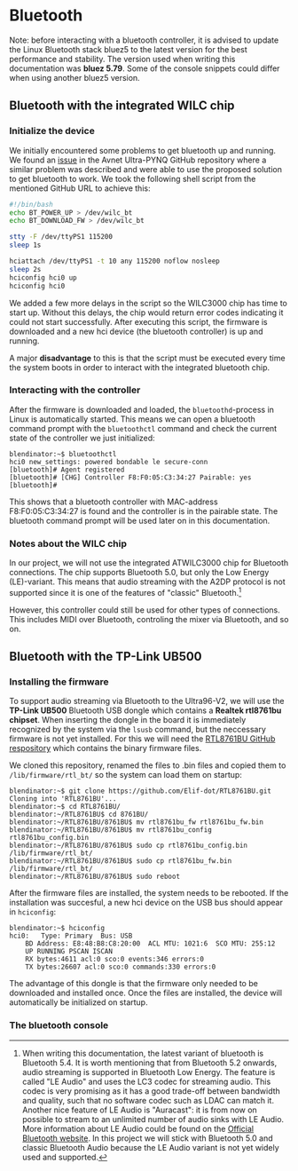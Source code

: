 # Bluetooth

Note: before interacting with a bluetooth controller, it is advised to update the Linux Bluetooth stack bluez5 to the latest version for the best performance and stability. The version used when writing this documentation was **bluez 5.79**. Some of the console snippets could differ when using another bluez5 version.

## Bluetooth with the integrated WILC chip

### Initialize the device

We initially encountered some problems to get bluetooth up and running. We found an [issue](https://github.com/Avnet/Ultra96-PYNQ/issues/52) in the Avnet Ultra-PYNQ GitHub repository where a similar problem was described and were able to use the proposed solution to get bluetooth to work. We took the following shell script from the mentioned GitHub URL to achieve this:

```bash
#!/bin/bash
echo BT_POWER_UP > /dev/wilc_bt
echo BT_DOWNLOAD_FW > /dev/wilc_bt

stty -F /dev/ttyPS1 115200
sleep 1s

hciattach /dev/ttyPS1 -t 10 any 115200 noflow nosleep
sleep 2s
hciconfig hci0 up
hciconfig hci0
```

We added a few more delays in the script so the WILC3000 chip has time to start up. Without this delays, the chip would return error codes indicating it could not start successfully.
After executing this script, the firmware is downloaded and a new hci device (the bluetooth controller) is up and running.

A major **disadvantage** to this is that the script must be executed every time the system boots in order to interact with the integrated bluetooth chip.

### Interacting with the controller

After the firmware is downloaded and loaded, the `bluetoothd`-process in Linux is automatically started. This means we can open a bluetooth command prompt with the `bluetoothctl` command and check the current state of the controller we just initialized:

```console
blendinator:~$ bluetoothctl
hci0 new_settings: powered bondable le secure-conn 
[bluetooth]# Agent registered
[bluetooth]# [CHG] Controller F8:F0:05:C3:34:27 Pairable: yes
[bluetooth]# 
```

This shows that a bluetooth controller with MAC-address F8:F0:05:C3:34:27 is found and the controller is in the pairable state. The bluetooth command prompt will be used later on in this documentation.

### Notes about the WILC chip

In our project, we will not use the integrated ATWILC3000 chip for Bluetooth connections. The chip supports Bluetooth 5.0, but only the Low Energy (LE)-variant. This means that audio streaming with the A2DP protocol is not supported since it is one of the features of "classic" Bluetooth.[^1]

However, this controller could still be used for other types of connections. This includes MIDI over Bluetooth, controling the mixer via Bluetooth, and so on.

## Bluetooth with the TP-Link UB500

### Installing the firmware

To support audio streaming via Bluetooth to the Ultra96-V2, we will use the **TP-Link UB500** Bluetooth USB dongle which contains a **Realtek rtl8761bu chipset**. When inserting the dongle in the board it is immediately recognized by the system via the `lsusb` command, but the neccessary firmware is not yet installed. For this we will need the [RTL8761BU GitHub respository](https://github.com/Elif-dot/RTL8761BU) which contains the binary firmware files. 

We cloned this repository, renamed the files to .bin files and copied them to `/lib/firmware/rtl_bt/` so the system can load them on startup:

```console
blendinator:~$ git clone https://github.com/Elif-dot/RTL8761BU.git
Cloning into 'RTL8761BU'...
blendinator:~$ cd RTL8761BU/
blendinator:~/RTL8761BU$ cd 8761BU/
blendinator:~/RTL8761BU/8761BU$ mv rtl8761bu_fw rtl8761bu_fw.bin
blendinator:~/RTL8761BU/8761BU$ mv rtl8761bu_config rtl8761bu_config.bin
blendinator:~/RTL8761BU/8761BU$ sudo cp rtl8761bu_config.bin /lib/firmware/rtl_bt/
blendinator:~/RTL8761BU/8761BU$ sudo cp rtl8761bu_fw.bin /lib/firmware/rtl_bt/
blendinator:~/RTL8761BU/8761BU$ sudo reboot
```

After the firmware files are installed, the system needs to be rebooted. If the installation was succesful, a new hci device on the USB bus should appear in `hciconfig`:

```console
blendinator:~$ hciconfig
hci0:	Type: Primary  Bus: USB
	BD Address: E8:48:B8:C8:20:00  ACL MTU: 1021:6  SCO MTU: 255:12
	UP RUNNING PSCAN ISCAN 
	RX bytes:4611 acl:0 sco:0 events:346 errors:0
	TX bytes:26607 acl:0 sco:0 commands:330 errors:0
```

The advantage of this dongle is that the firmware only needed to be downloaded and installed once. Once the files are installed, the device will automatically be initialized on startup.

### The bluetooth console


[^1]: When writing this documentation, the latest variant of bluetooth is Bluetooth 5.4. It is worth mentioning that from Bluetooth 5.2 onwards, audio streaming is supported in Bluetooth Low Energy. The feature is called "LE Audio" and uses the LC3 codec for streaming audio. This codec is very promising as it has a good trade-off between bandwidth and quality, such that no software codec such as LDAC can match it. Another nice feature of LE Audio is "Auracast": it is from now on possible to stream to an unlimited number of audio sinks with LE Audio. More information about LE Audio could be found on the [Official Bluetooth website](https://www.bluetooth.com/learn-about-bluetooth/feature-enhancements/le-audio/).
  In this project we will stick with Bluetooth 5.0 and classic Bluetooth Audio because the LE Audio variant is not yet widely used and supported.



